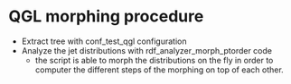 # QGL morphing procedure

- Extract tree with conf_test_qgl configuration
- Analyze the jet distributions with rdf_analyzer_morph_ptorder code
  - the script is able to morph the distributions on the fly in order to computer the different steps of the morphing on top of each other.